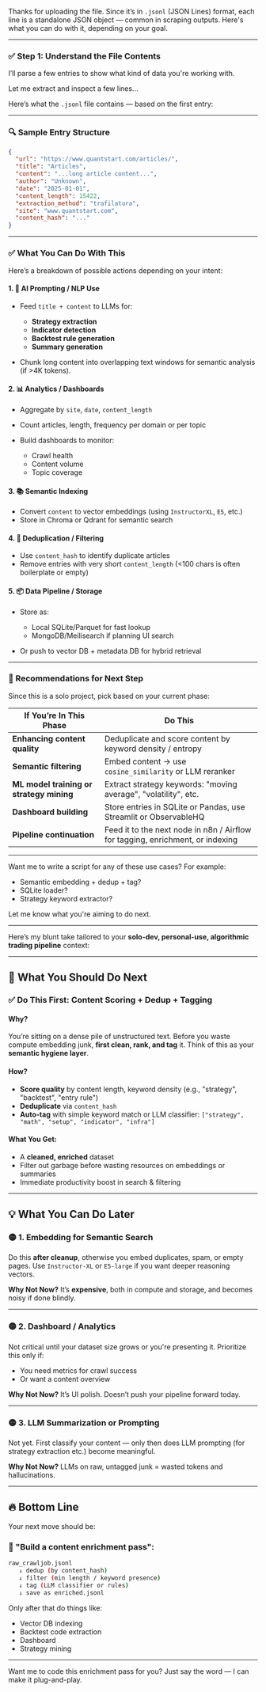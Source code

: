 Thanks for uploading the file. Since it’s in `.jsonl` (JSON Lines) format, each line is a standalone JSON object — common in scraping outputs. Here's what you can do with it, depending on your goal.

---

### ✅ **Step 1: Understand the File Contents**

I’ll parse a few entries to show what kind of data you're working with.

Let me extract and inspect a few lines...


Here’s what the `.jsonl` file contains — based on the first entry:

---

### 🔍 **Sample Entry Structure**

```json
{
  "url": "https://www.quantstart.com/articles/",
  "title": "Articles",
  "content": "...long article content...",
  "author": "Unknown",
  "date": "2025-01-01",
  "content_length": 15422,
  "extraction_method": "trafilatura",
  "site": "www.quantstart.com",
  "content_hash": "..."
}
```

---

### ✅ **What You Can Do With This**

Here’s a breakdown of possible actions depending on your intent:

#### 1. **🧠 AI Prompting / NLP Use**

* Feed `title + content` to LLMs for:

  * **Strategy extraction**
  * **Indicator detection**
  * **Backtest rule generation**
  * **Summary generation**
* Chunk long content into overlapping text windows for semantic analysis (if >4K tokens).

#### 2. **📊 Analytics / Dashboards**

* Aggregate by `site`, `date`, `content_length`
* Count articles, length, frequency per domain or per topic
* Build dashboards to monitor:

  * Crawl health
  * Content volume
  * Topic coverage

#### 3. **📚 Semantic Indexing**

* Convert `content` to vector embeddings (using `InstructorXL`, `E5`, etc.)
* Store in Chroma or Qdrant for semantic search

#### 4. **🧹 Deduplication / Filtering**

* Use `content_hash` to identify duplicate articles
* Remove entries with very short `content_length` (<100 chars is often boilerplate or empty)

#### 5. **📦 Data Pipeline / Storage**

* Store as:

  * Local SQLite/Parquet for fast lookup
  * MongoDB/Meilisearch if planning UI search
* Or push to vector DB + metadata DB for hybrid retrieval

---

### 🔧 Recommendations for Next Step

Since this is a solo project, pick based on your current phase:

| If You’re In This Phase                  | Do This                                                                        |
| ---------------------------------------- | ------------------------------------------------------------------------------ |
| **Enhancing content quality**            | Deduplicate and score content by keyword density / entropy                     |
| **Semantic filtering**                   | Embed content → use `cosine_similarity` or LLM reranker                        |
| **ML model training or strategy mining** | Extract strategy keywords: "moving average", "volatility", etc.                |
| **Dashboard building**                   | Store entries in SQLite or Pandas, use Streamlit or ObservableHQ               |
| **Pipeline continuation**                | Feed it to the next node in n8n / Airflow for tagging, enrichment, or indexing |

---

Want me to write a script for any of these use cases? For example:

* Semantic embedding + dedup + tag?
* SQLite loader?
* Strategy keyword extractor?

Let me know what you're aiming to do next.

----------------------------

Here’s my blunt take tailored to your **solo-dev, personal-use, algorithmic trading pipeline** context:

---

## 🧠 What You **Should Do Next**

### ✅ **Do This First: Content Scoring + Dedup + Tagging**

#### Why?

You’re sitting on a dense pile of unstructured text. Before you waste compute embedding junk, **first clean, rank, and tag** it. Think of this as your **semantic hygiene layer**.

#### How?

* **Score quality** by content length, keyword density (e.g., "strategy", "backtest", "entry rule")
* **Deduplicate** via `content_hash`
* **Auto-tag** with simple keyword match or LLM classifier: `["strategy", "math", "setup", "indicator", "infra"]`

#### What You Get:

* A **cleaned, enriched** dataset
* Filter out garbage before wasting resources on embeddings or summaries
* Immediate productivity boost in search & filtering

---

## 💡 What You **Can Do Later**

### 🟡 1. **Embedding for Semantic Search**

Do this **after cleanup**, otherwise you embed duplicates, spam, or empty pages. Use `Instructor-XL` or `E5-large` if you want deeper reasoning vectors.

**Why Not Now?**
It’s **expensive**, both in compute and storage, and becomes noisy if done blindly.

---

### 🟡 2. **Dashboard / Analytics**

Not critical until your dataset size grows or you're presenting it. Prioritize this only if:

* You need metrics for crawl success
* Or want a content overview

**Why Not Now?**
It’s UI polish. Doesn’t push your pipeline forward today.

---

### 🟡 3. **LLM Summarization or Prompting**

Not yet. First classify your content — only then does LLM prompting (for strategy extraction etc.) become meaningful.

**Why Not Now?**
LLMs on raw, untagged junk = wasted tokens and hallucinations.

---

## 🔥 Bottom Line

Your next move should be:

### 🔧 "Build a content enrichment pass":

```bash
raw_crawljob.jsonl 
   ↓ dedup (by content_hash)
   ↓ filter (min length / keyword presence)
   ↓ tag (LLM classifier or rules)
   ↓ save as enriched.jsonl
```

Only after that do things like:

* Vector DB indexing
* Backtest code extraction
* Dashboard
* Strategy mining

---

Want me to code this enrichment pass for you?
Just say the word — I can make it plug-and-play.
